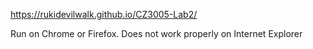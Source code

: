 https://rukidevilwalk.github.io/CZ3005-Lab2/

Run on Chrome or Firefox. Does not work properly on Internet Explorer
